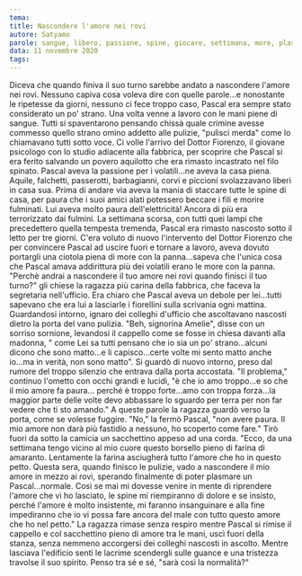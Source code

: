```yaml
---
tema:
title: Nascondere l'amore nei rovi
autore: Satyamo
parole: sangue, libero, passione, spine, giocare, settimana, more, plasmare
data: 11 novembre 2020
tags: 
---
```

Diceva che quando finiva il suo turno sarebbe andato a nascondere l'amore nei rovi.  Nessuno capiva cosa voleva dire con quelle parole...e nonostante le ripetesse da giorni, nessuno ci fece troppo caso, Pascal era sempre stato considerato un po' strano.  Una volta venne a lavoro con le mani piene di sangue.  Tutti si spaventarono pensando chissà quale crimine avesse commesso quello strano omino addetto alle pulizie,  "pulisci merda" come lo chiamavano tutti sotto voce. Ci volle l'arrivo del Dottor Fiorenzo, il giovane psicologo con lo studio adiacente alla fabbrica, per scoprire che Pascal si era ferito salvando un povero aquilotto che era rimasto incastrato nel filo spinato. Pascal aveva la passione per i volatili...ne aveva la casa piena. Aquile, falchetti, passerotti, barbagianni, corvi e piccioni svolazzavano liberi in casa sua.   Prima di andare via aveva la mania di staccare tutte le spine di casa, per paura che i suoi amici alati potessero beccare i fili e morire fulminati.  Lui aveva molto paura dell'elettricità! Ancora di più era terrorizzato dai fulmini.  La settimana scorsa, con tutti quei lampi che precedettero quella tempesta tremenda, Pascal era rimasto nascosto sotto il letto per tre giorni.  C'era voluto di nuovo l'intervento del Dottor Fiorenzo che per convincere Pascal ad uscire fuori e tornare a lavoro, aveva dovuto portargli una ciotola piena di more con la panna...sapeva che l'unica cosa che Pascal amava addirittura  più dei volatili erano le more con la panna.  
"Perchè andrai a nascondere il tuo amore nei rovi quando finisci il tuo turno?" gli chiese la ragazza più carina della fabbrica, che faceva la segretaria nell'ufficio.  Era chiaro che Pascal aveva un debole per lei...tutti sapevano che era lui a lasciarle i fiorellini sulla scrivania ogni mattina. Guardandosi intorno, ignaro dei colleghi d'ufficio che ascoltavano nascosti dietro la porta del vano pulizia.  "Beh, signorina Amelie", disse con un sorriso sornione, levandosi il cappello come se fosse in chiesa davanti alla madonna, " come Lei sa tutti pensano che io sia un po' strano...alcuni dicono che sono matto...e li capisco...certe volte mi sento matto anche io...ma in verità, non sono matto".  Si guardò di nuovo intorno, preso dal rumore del troppo silenzio che entrava dalla porta accostata.   "Il problema," continuo l'ometto con occhi grandi e lucidi, "è che io amo troppo...e so che il mio amore fa paura... perché è troppo forte...amo con troppa forza...la maggior parte delle volte devo abbassare lo sguardo per terra per non far vedere che ti sto amando."  A queste parole la ragazza guardò verso la porta, come se volesse fuggire. "No," la fermò Pascal, "non avere paura. Il mio amore non darà più fastidio a nessuno, ho scoperto come fare."  Tirò fuori da sotto la camicia un sacchettino appeso ad una corda.  "Ecco, da una settimana tengo vicino al mio cuore questo borsello pieno di farina di amaranto. Lentamente la farina asciugherà tutto l'amore che ho in questo petto.  Questa sera, quando finisco le pulizie, vado a nascondere il mio amore in mezzo ai rovi, sperando finalmente di poter plasmare un Pascal...normale. Così se mai mi dovesse venire in mente di riprendere l'amore che vi ho lasciato, le spine mi riempiranno di dolore e se insisto, perché l'amore è molto insistente, mi faranno insanguinare e alla fine impediranno che io vi possa fare ancora del male con tutto questo amore che ho nel petto." La ragazza rimase senza respiro mentre Pascal si rimise il cappello e col sacchettino pieno di amore tra le mani, uscì fuori della stanza, senza nemmeno accorgersi dei colleghi nascosti in ascolto.  Mentre lasciava l'edificio sentì le lacrime scendergli sulle guance e una tristezza travolse il suo spirito.  Penso tra sé e sé, "sarà così la normalità?"  